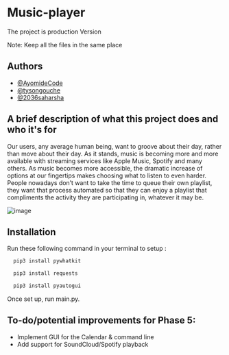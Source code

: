 # Music-player

The project is production Version

Note: Keep all the files in the same place

## Authors
- [@AyomideCode](https://github.com/AyomideCode)
- [@tysongouche](https://github.com/tysongouche)
- [@2036saharsha](https://github.com/2036saharsha)





## A brief description of what this project does and who it's for

Our users, any average human being, want to groove about their day, rather than move
about their day. As it stands, music is becoming more and more available with streaming services
like Apple Music, Spotify and many others. As music becomes more accessible, the dramatic
increase of options at our fingertips makes choosing what to listen to even harder. People
nowadays don’t want to take the time to queue their own playlist, they want that process
automated so that they can enjoy a playlist that compliments the activity they are participating in,
whatever it may be.

![image](https://user-images.githubusercontent.com/61298966/201265254-ddf4e1ef-aea2-46f2-9d95-f68a3fe1323b.png)


## Installation

Run these following command in your terminal to setup : 

```bash
  pip3 install pywhatkit
```

```bash
  pip3 install requests
```
```bash
  pip3 install pyautogui
```

Once set up, run main.py.

## To-do/potential improvements for Phase 5:

- Implement GUI for the Calendar & command line
- Add support for SoundCloud/Spotify playback
